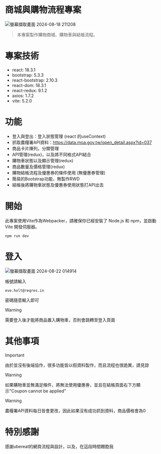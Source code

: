# 商城與購物流程專案
![螢幕擷取畫面 2024-08-18 211208](https://github.com/user-attachments/assets/37c23c03-6cc8-4943-b8b1-aca3178bee5f)
> 本專案製作購物商城、購物車與結帳流程。

# 專案技術
- react: 18.3.1
- bootstrap: 5.3.3
- react-bootstrap: 2.10.3
- react-dom: 18.3.1
- react-redux: 9.1.2
- axios: 1.7.2
- vite: 5.2.0

# 功能
- 登入與登出：登入狀態管理 (react 的useContext)
- 抓取農糧署API資料：https://data.moa.gov.tw/open_detail.aspx?id=037
- 商品卡片陳列，分類管理
- API管理(redux)，以及將不同格式API結合
- 購物車狀態以及顯示管理(redux)
- 商品數量及價格管理(redux)
- 購物結帳流程及優惠券的條件使用 (無優惠券管理)
- 簡易的Bootstrap功能，無製作RWD
- 結帳後將購物車狀態及優惠券使用狀態打API出去

# 開始
此專案使用Vite作為Webpacker，請確保你已經安裝了 Node.js 和 npm，並啟動Vite 開發伺服器。
```
npm run dev
```

# 登入
![螢幕擷取畫面 2024-08-22 014914](https://github.com/user-attachments/assets/7e2ba38f-6956-49e9-870f-c0baff03fb42)

帳號請輸入
```
eve.holt@reqres.in
```
密碼隨意輸入即可
> [!WARNING]
> 需要登入後才能將商品置入購物車，否則會跳轉至登入頁面

# 其他事項
> [!IMPORTANT]
> 由於並沒有後端協作，很多功能皆以假資料製作，而且流程也很詭異，請見諒

> [!WARNING]
> 如果購物車並無滿足條件，將無法使用優惠券，並且在結帳頁面右下方顯示"Coupon cannot be applied"

> [!WARNING]
> 農糧署API資料每日皆會更改，因此如果沒有成功抓到資料，商品價格會為0


# 特別感謝
感謝ubereat的網頁流程與設計，以及，在這段時間餵飽我


